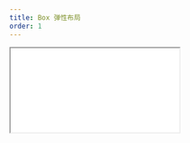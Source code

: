 ```yaml
---
title: Box 弹性布局
order: 1
---
```


<Iframe src="//mc.fusion.design/demos/comp_groups/@alifd/next/box?theme=@alifd/theme-2@0.2.4&bgColor=%23ffffff" />
